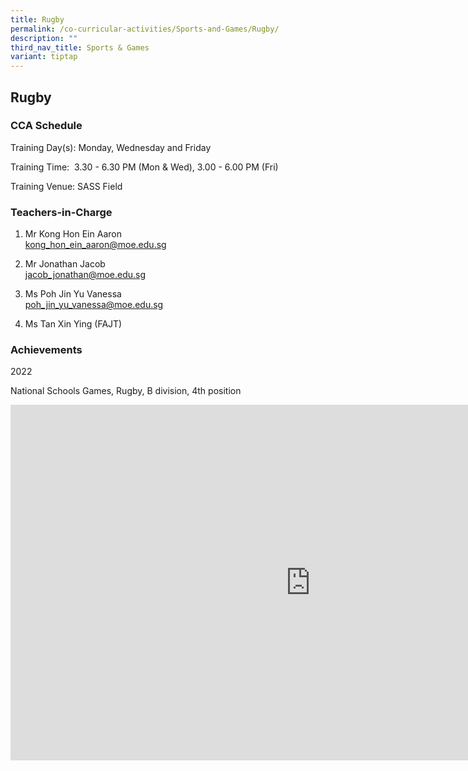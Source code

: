 ```yaml
---
title: Rugby
permalink: /co-curricular-activities/Sports-and-Games/Rugby/
description: ""
third_nav_title: Sports & Games
variant: tiptap
---
```

<h2>Rugby</h2>
<h3>CCA Schedule</h3>
<p>Training Day(s): Monday, Wednesday and Friday</p>
<p>Training Time: &nbsp;3.30 - 6.30 PM (Mon &amp; Wed), 3.00 - 6.00 PM (Fri)</p>
<p>Training Venue: SASS Field</p>
<h3>Teachers-in-Charge</h3>
<ol>
<li>
<p>Mr Kong Hon Ein Aaron
<br><a href="mailto:kong_hon_ein_aaron@moe.edu.sg" rel="noopener noreferrer nofollow" target="_blank">kong_hon_ein_aaron@moe.edu.sg</a>
</p>
</li>
<li>
<p>Mr Jonathan Jacob
<br><a href="mailto:jacob_jonathan@moe.edu.sg" rel="noopener noreferrer nofollow" target="_blank"><u>jacob_jonathan@moe.edu.sg</u></a>
</p>
</li>
<li>
<p>Ms Poh Jin Yu Vanessa
<br><a href="mailto:poh_jin_yu_vanessa@moe.edu.sg" rel="noopener noreferrer nofollow" target="_blank"><u>poh_jin_yu_vanessa@moe.edu.sg</u></a>
</p>
</li>
<li>
<p>Ms Tan Xin Ying (FAJT)</p>
<p></p>
</li>
</ol>
<h3>Achievements</h3>
<p>2022</p>
<p>National Schools Games, Rugby, B division, 4th position</p>
<div class="iframe-wrapper">
<iframe height="569" width="960" allowfullscreen="true" frameborder="0" src="https://docs.google.com/presentation/d/e/2PACX-1vS5-Rg4xnqq24dNnIBR4H0wBK505duh0_cHb9sDkLH9gH31Rk9DAjv_h6fx5V10uT9GGf1VPXwGuktP/embed?start=false&amp;loop=false&amp;delayms=3000"></iframe>
</div>
<p></p>